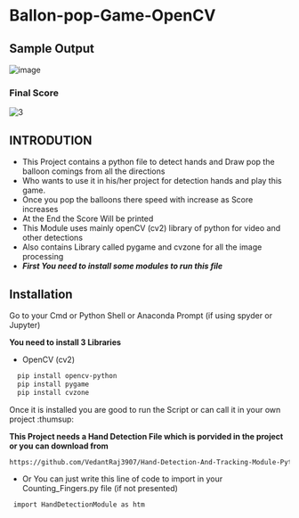 # Ballon-pop-Game-OpenCV

## Sample Output
![image](https://github.com/MananPatel1105/Ballon-pop-Game-OpenCV/assets/104303233/a6d18057-39ef-4859-9af3-2fd871dba84b)

### Final Score
![3](https://github.com/MananPatel1105/Ballon-pop-Game-OpenCV/assets/104303233/a6427208-8e94-435d-97cd-63f5c8c04ebe)


## INTRODUTION

- This Project contains a python file to detect hands and Draw pop the balloon comings from all the directions
- Who wants to use it in his/her project for detection hands and play this game.
- Once you pop the balloons there speed with increase as Score increases
- At the End the Score Will be printed
- This Module uses mainly openCV (cv2) library of python for video and other detections
- Also contains Library called pygame and cvzone for all the image processing
- ***First You need to install some modules to run this file***





## Installation

Go to your Cmd or Python Shell or Anaconda Prompt (if using spyder or Jupyter)

**You need to install 3 Libraries**
- OpenCV (cv2)
```bash
  pip install opencv-python
  pip install pygame
  pip install cvzone
```

Once it is installed you are good to run the Script or can call it in your own project
:thumsup:

**This Project needs a Hand Detection File which is porvided in the project or you can download from**
```bash
https://github.com/VedantRaj3907/Hand-Detection-And-Tracking-Module-Python-OpenCV
```

- Or You can just write this line of code to import in your Counting_Fingers.py file (if not presented)
```bash
 import HandDetectionModule as htm
```
